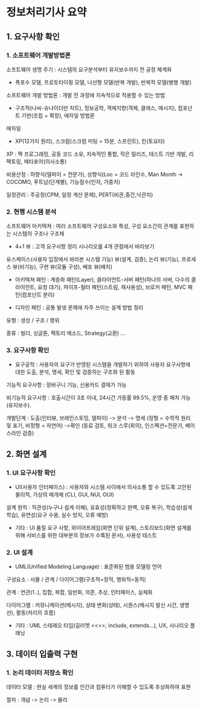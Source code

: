 # 정보처리기사 요약

## 1. 요구사항 확인

### 1. 소프트웨어 개발방법론

소프트웨어 생명 주기 : 시스템의 요구분석부터 유지보수까지 전 공정 체계화

- 폭포수 모델, 프로토타이핑 모델, 나선형 모델(반복 개발), 반복적 모델(병행 개발)

소프트웨어 개발 방법론 : 개발 전 과정에 지속적으로 적용할 수 있는 방법

- 구조적(나씨-슈나이더만 차트), 정보공학, 객체지향(객체, 클래스, 메시지), 컴포넌트 기반(조립 + 확장), 애자일 방법론

애자일

- XP(12가지 원리), 스크럼(스크럼 미팅 = 15분, 스프린트), 린(토요타)

XP : 짝 프로그래밍, 공동 코드 소유, 지속적인 통합, 작은 릴리즈, 테스트 기반 개발, 리팩토링, 메타포어(의사소통)

비용산정 : 하향식(델파이 = 전문가), 상향식(Loc = 코드 라인수, Man Month -> COCOMO, 푸트남(단계별), 기능점수(인자, 가중치)

일정관리 : 주공정(CPM, 일정 계산 문제), PERT(비관,중간,낙관치)

### 2. 현행 시스템 분석

소프트웨어 아키텍쳐 : 여러 소프트웨어 구성요소와 특성, 구성 요소간의 관계를 표현하는 시스템의 구조나 구조체

- 4+1 뷰 : 고객 요구사항 정리 시나리오를 4개 관점에서 바라보기

유스케이스(사용자 입장에서 바라본 시스템 기능) 뷰(설계, 검증), 논리 뷰(기능), 프로세스 뷰(비기능), 구현 뷰(모듈 구성), 배포 뷰(배치)

- 아키텍쳐 패턴 : 계층화 패턴(Layer), 클라이언트-서버 패턴(하나의 서버, 다수의 클라이언트, 요청 대기), 파이프-필터 패턴(스트림, 재사용성), 브로커 패턴, MVC 패턴(컴포넌트 분리)

- 디자인 패턴 : 공통 발생 문제에 자주 쓰이는 설계 방법 정리 

유형 : 생성 / 구조 / 행위

종류 : 빌더, 싱글톤, 팩토리 메소드, Strategy(교환) ...

### 3. 요구사항 확인

- 요구공학 : 사용자의 요구가 반영된 시스템을 개발하기 위하여 사용자 요구사항에 대한 도출, 분석, 명세, 확인 및 검증하는 구조화 된 활동

기능적 요구사항 : 장바구니 기능, 신용카드 결제가 가능

비기능적 요구사항 : 호출시간이 3초 이내, 24시간 가동률 99.5%, 운영 중 패치 가능(유지보수).

개발단계 : 도출(인터뷰, 브레인스토밍, 델파이) -> 분석 -> 명세 (정형 = 수학적 원리 및 표기, 비정형 = 자연어) ->확인 (동료 검토, 워크 스루(회의), 인스펙션=전문가, 베이스라인 검증)



## 2. 화면 설계

### 1. UI 요구사항 확인

- UI(사용자 인터페이스) : 사용자와 시스템 사이에서 의사소통 할 수 있도록 고안된 물리적, 가상의 매개체 (CLI, GUI, NUI, OUI)

설계 원칙 : 직관성(누구나 쉽게 이해), 유효성(정확하고 완벽, 오류 복구), 학습성(쉽게 학습), 유연성(요구 수용, 실수 방지, 오류 예방)

- 기타 : UI 품질 요구 사항, 와이어프레임(화면 단위 설계), 스토리보드(화면 설계를 위해 서비스를 위한 대부분의 정보가 수록된 문서), 사용성 테스트

### 2. UI 설계

- UML(Unified Modeling Language) : 표준화된 범용 모델링 언어

구성요소 : 사물 / 관계 / 다이어그램(구조적=정적, 행위적=동적)

관계 : 연관(1..), 집합, 복합, 일반화, 의존, 추상, 인터페이스, 실체화

다이어그램 : 커뮤니케이션(메시지), 상태 변화(상태), 시퀀스(메시지 발신 시간, 생명선), 활동(처리의 흐름)

- 기타 : UML 스테레오 타입(길러멧 <<>>; include, extends...), UX, 시나리오 플래닝



## 3. 데이터 입출력 구현

### 1. 논리 데이터 저장소 확인

데이터 모델 : 현실 세계의 정보를 인간과 컴퓨터가 이해할 수 있도록 추상화하여 표현

절차 : 개념 -> 논리 -> 물리











